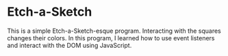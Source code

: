 # Etch-a-Sketch

This is a simple Etch-a-Sketch-esque program. Interacting with the 
squares changes their colors. In this program, I learned how to use
event listeners and interact with the DOM using JavaScript.